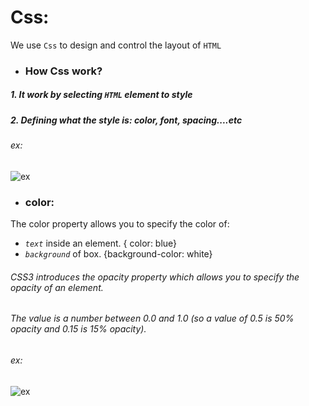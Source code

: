 # Css:
We use `Css` to design and control the layout of `HTML`
- ### How Css work?
##### 1. It work by selecting `HTML` element to style
##### 2. Defining what the style is: color, font, spacing....etc
###### ex: 
![ex](https://images.slideplayer.com/12/3385069/slides/slide_8.jpg)
- ### color:
The color property allows you to specify the color of:
- *`text`* inside an element. { color: blue}
- *`background`* of box. {background-color: white}
###### CSS3 introduces the opacity property which allows you to specify the opacity of an element.
###### The value is a number between 0.0 and 1.0 (so a value of 0.5 is 50% opacity and 0.15 is 15% opacity).
###### ex:
![ex](https://kathep.com/site/assets/files/3075/screen_shot_2017-11-28_at_3_11_42_pm.png)






